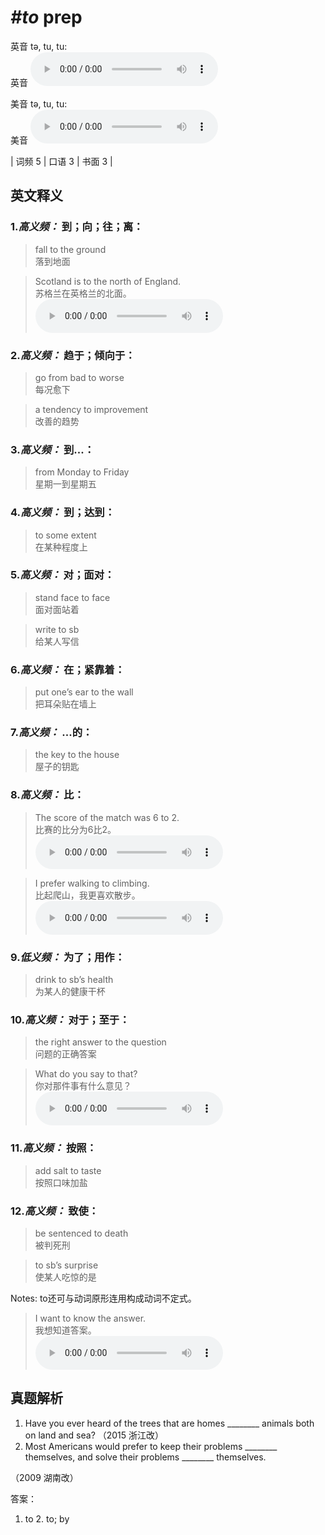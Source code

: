 # ***\#to*** prep
英音 tə, tu, tu:  
英音
<audio src="./media/to1.aac" controls="controls"></audio>

美音 tə, tu, tu:  
美音
<audio src="./media/to-m.aac" controls="controls"></audio>



| 词频 5 | 口语 3 | 书面 3 |  

英文释义
---
### 1.*高义频：* **到；向；往；离：**  

 > fall to the ground   
 > 落到地面    

 > Scotland is to the north of England.   
 > 苏格兰在英格兰的北面。    
<audio src="./media/to-1.aac" controls="controls"></audio>

### 2.*高义频：* **趋于；倾向于：**  

 > go from bad to worse   
 > 每况愈下    

 > a tendency to improvement   
 > 改善的趋势    

### 3.*高义频：* **到...：**  

 > from Monday to Friday   
 > 星期一到星期五    

### 4.*高义频：* **到；达到：**  

 > to some extent   
 > 在某种程度上    

### 5.*高义频：* **对；面对：**  

 > stand face to face  
 > 面对面站着    

 > write to sb   
 > 给某人写信    

### 6.*高义频：* **在；紧靠着：**  

 > put one’s ear to the wall   
 > 把耳朵贴在墙上    

### 7.*高义频：* **...的：**  

 > the key to the house   
 > 屋子的钥匙    

### 8.*高义频：* **比：**  

 > The score of the match was 6 to 2.   
 > 比赛的比分为6比2。    
<audio src="./media/to-3.aac" controls="controls"></audio>

 > I prefer walking to climbing.   
 > 比起爬山，我更喜欢散步。    
<audio src="./media/to-4.aac" controls="controls"></audio>

### 9.*低义频：* **为了；用作：**  

 > drink to sb’s health   
 > 为某人的健康干杯    

### 10.*高义频：* **对于；至于：**  

 > the right answer to the question   
 > 问题的正确答案    

 > What do you say to that?   
 > 你对那件事有什么意见？    
<audio src="./media/to-5.aac" controls="controls"></audio>

### 11.*高义频：* **按照：**  

 > add salt to taste  
 > 按照口味加盐    

### 12.*高义频：* **致使：**  

 > be sentenced to death   
 > 被判死刑    

 > to sb’s surprise   
 > 使某人吃惊的是    

Notes: to还可与动词原形连用构成动词不定式。  
 > I want to know the answer.   
 > 我想知道答案。    
<audio src="./media/to-6.aac" controls="controls"></audio>


真题解析
---
1. Have you ever heard of the trees that are homes ________ animals both on land and sea?  （2015 浙江改）  
2. Most Americans would prefer to keep their problems ________ themselves, and solve their problems  ________ themselves. 
  （2009 湖南改）  

答案：
1. to  2. to; by  

